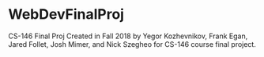# WebDevFinalProj
CS-146 Final Proj
Created in Fall 2018 by Yegor Kozhevnikov, Frank Egan, Jared Follet, Josh Mimer, and Nick Szegheo for CS-146 course final project.
